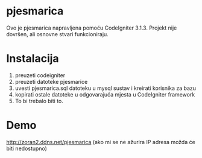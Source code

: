 # pjesmarica
Ovo je pjesmarica napravljena pomoću CodeIgniter 3.1.3.
Projekt nije dovršen, ali osnovne stvari funkcioniraju.
# Instalacija
1. preuzeti codeigniter
2. preuzeti datoteke pjesmarice
3. uvesti pjesmarica.sql datoteku u mysql sustav i kreirati korisnika za bazu
4. kopirati ostale datoteke u odgovarajuća mjesta u CodeIgniter framework
5. To bi trebalo biti to.
# Demo
http://zoran2.ddns.net/pjesmarica
(ako mi se ne ažurira IP adresa možda će biti nedostupno)

